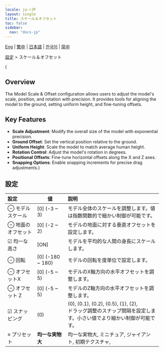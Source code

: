```yaml
---
locale: ja-rJP
layout: single
title: スケール＆オフセット
toc: false
sidebar:
  nav: "docs-jp"
---
```

[Eng](/dancexr/menu/2025.5/actor/scale_n_offset) | [繁中](/tw/dancexr/menu/2025.5/actor/scale_n_offset) | [日本語](/jp/dancexr/menu/2025.5/actor/scale_n_offset) | [한국어](/kr/dancexr/menu/2025.5/actor/scale_n_offset) | [简中](/zh/dancexr/menu/2025.5/actor/scale_n_offset)

[設定](../menu#設定) > スケール＆オフセット

(
## Overview
The Model Scale & Offset configuration allows users to adjust the model's scale, position, and rotation with precision. It provides tools for aligning the model to the ground, setting uniform height, and fine-tuning offsets.

## Key Features
- **Scale Adjustment**: Modify the overall size of the model with exponential precision.
- **Ground Offset**: Set the vertical position relative to the ground.
- **Uniform Height**: Scale the model to match average human height.
- **Rotation Control**: Adjust the model's rotation in degrees.
- **Positional Offsets**: Fine-tune horizontal offsets along the X and Z axes.
- **Snapping Options**: Enable snapping increments for precise drag adjustments.)

## 設定

| 設定 | 値 | 説明 |
| :--- | --- | :--- |
| ⊖ モデルスケール | [0] (-3 ~ 3) | モデル全体のスケールを調整します。値は指数関数的で細かい制御が可能です。
| ⊖ 地面のオフセット | [0] (-2 ~ 2) | モデルの地面に対する垂直オフセットを設定します。
| ☑ 均一な高さ | [ON] | モデルを平均的な人間の身長にスケールします。
| ⊖ 回転 | [0] (-180 ~ 180) | モデルの回転を度単位で設定します。
| ⊖ オフセットX | [0] (-5 ~ 5) | モデルのX軸方向の水平オフセットを調整します。
| ⊖ オフセット Z | [0] (-5 ~ 5) | モデルのZ軸方向の水平オフセットを調整します。
| ☑ スナッピング | (0) | (0), (0.1), (0.2), (0.5), (1), (2), <br/>ドラッグ調整のスナップ間隔を設定します。小さい値でより細かい制御が可能です。
| ≡ プリセット | **均一な実物大** | 均一な実物大, ミニチュア, ジャイアント, 初期テクスチャ,  |
